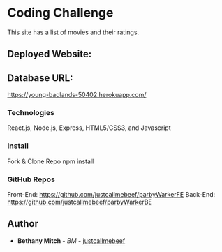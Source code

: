 # Coding Challenge

This site has a list of movies and their ratings. 

## Deployed Website: 



## Database URL: 

https://young-badlands-50402.herokuapp.com/

### Technologies 

React.js, Node.js, Express, HTML5/CSS3, and Javascript 

### Install

Fork & Clone Repo
npm install 

### GitHub Repos
Front-End: https://github.com/justcallmebeef/parbyWarkerFE
Back-End: https://github.com/justcallmebeef/parbyWarkerBE

## Author

* **Bethany Mitch** - *BM* - [justcallmebeef](https://github.com/justcallmebeef)